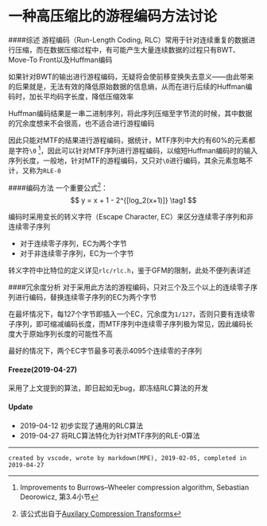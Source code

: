 # 一种高压缩比的游程编码方法讨论
####综述
游程编码（Run-Length Coding, RLC）常用于针对连续重复的数据进行压缩，而在数据压缩过程中，有可能产生大量连续数据的过程只有BWT、Move-To Front以及Huffman编码  

如果针对BWT的输出进行游程编码，无疑将会使前移变换失去意义——由此带来的后果就是，无法有效的降低原始数据的信息熵，从而在进行后续的Huffman编码时，加长平均码字长度，降低压缩效率

Huffman编码结果是一串二进制序列，将此序列压缩至字节流的时候，其中数据的冗余度想来不会很高，也不适合进行游程编码

因此只能对MTF的结果进行游程编码，据统计，MTF序列中大约有60%的元素都是字符`\0` [^1]，因此可以针对MTF序列进行游程编码，以缩短Huffman编码时的输入序列长度，一般地，针对MTF的游程编码，又只对`\0`进行编码，其余元素忽略不计，又称为`RLE-0`

####编码方法
一个重要公式[^2]：
$$
 y = x + 1 - 2^{[log_2(x+1)]} \tag1
$$

编码时采用变长的转义字符（Escape Character, EC）来区分连续零子序列和非连续零子序列
+ 对于连续零子序列，EC为两个字节
+ 对于非连续零子序列，EC为一个字节

转义字符中比特位的定义详见`rlc/rlc.h`，鉴于GFM的限制，此处不便列表详述

####冗余度分析
对于采用此方法的游程编码，只对三个及三个以上的连续零子序列进行编码，替换连续零子序列的EC为两个字节

在最坏情况下，每127个字节即插入一个EC，冗余度为`1/127`，否则只要有连续零子序列，即可缩减编码长度，而MTF序列中连续零子序列极为常见，因此编码长度大于原始序列长度的可能性不高

最好的情况下，两个EC字节最多可表示4095个连续零的子序列

#### Freeze(2019-04-27)
采用了上文提到的算法，即日起如无bug，即冻结RLC算法的开发

#### Update
+ 2019-04-12
初步实现了通用的RLC算法
+ 2019-04-27
将RLC算法特化为针对MTF序列的RLE-0算法

---
`created by vscode, wrote by markdown(MPE), 2019-02-05, completed in 2019-04-27`

[^1]: Improvements to Burrows–Wheeler compression algorithm, Sebastian Deorowicz, 第3.4小节
[^2]: 该公式出自于[Auxilary Compression Transforms](http://compressions.sourceforge.net/Auxilary.html)
